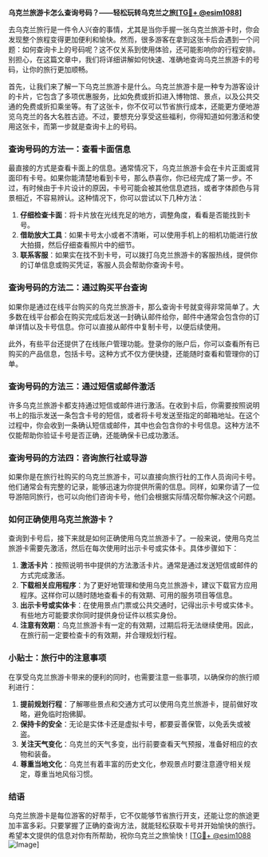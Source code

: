 **乌克兰旅游卡怎么查询号码？——轻松玩转乌克兰之旅[[TG💪+ @esim1088](https://t.me/s/esim1088)]**

去乌克兰旅行是一件令人兴奋的事情，尤其是当你手握一张乌克兰旅游卡时，你会发现整个旅程变得更加便利和愉快。然而，很多游客在拿到这张卡后会遇到一个问题：如何查询卡上的号码呢？这不仅关系到使用体验，还可能影响你的行程安排。别担心，在这篇文章中，我们将详细讲解如何快速、准确地查询乌克兰旅游卡的号码，让你的旅行更加顺畅。

首先，让我们来了解一下乌克兰旅游卡是什么。乌克兰旅游卡是一种专为游客设计的卡片，它包含了多项优惠服务，比如免费或折扣进入博物馆、景点，以及公共交通的免费或折扣乘坐等。有了这张卡，你不仅可以节省旅行成本，还能更方便地游览乌克兰的各大名胜古迹。不过，要想充分享受这些福利，你得知道如何激活和使用这张卡，而第一步就是查询卡上的号码。

### 查询号码的方法一：查看卡面信息

最直接的方式是查看卡面上的信息。通常情况下，乌克兰旅游卡会在卡片正面或背面印有卡号。如果你能清楚地看到卡号，那么恭喜你，你已经完成了第一步。不过，有时候由于卡片设计的原因，卡号可能会被其他信息遮挡，或者字体颜色与背景相近，不容易辨认。这种情况下，你可以尝试以下几种方法：

1. **仔细检查卡面**：将卡片放在光线充足的地方，调整角度，看看是否能找到卡号。
2. **借助放大工具**：如果卡号太小或者不清晰，可以使用手机上的相机功能进行放大拍摄，然后仔细查看照片中的细节。
3. **联系客服**：如果实在找不到卡号，可以拨打乌克兰旅游卡的客服热线，提供你的订单信息或购买凭证，客服人员会帮助你查询卡号。

### 查询号码的方法二：通过购买平台查询

如果你是通过在线平台购买的乌克兰旅游卡，那么查询卡号就变得非常简单了。大多数在线平台都会在购买完成后发送一封确认邮件给你，邮件中通常会包含你的订单详情以及卡号信息。你可以直接从邮件中复制卡号，以便后续使用。

此外，有些平台还提供了在线账户管理功能。登录你的账户后，你可以查看所有已购买的产品信息，包括卡号。这种方式不仅方便快捷，还能随时查看和管理你的订单。

### 查询号码的方法三：通过短信或邮件激活

许多乌克兰旅游卡都支持通过短信或邮件进行激活。在收到卡后，你需要按照说明书上的指示发送一条包含卡号的短信，或者将卡号发送至指定的邮箱地址。在这个过程中，你会收到一条确认短信或邮件，其中也会包含你的卡号信息。这种方法不仅能帮助你验证卡号是否正确，还能确保卡已成功激活。

### 查询号码的方法四：咨询旅行社或导游

如果你是在旅行社购买的乌克兰旅游卡，可以直接向旅行社的工作人员询问卡号。他们通常会有完整的记录，能够迅速为你提供所需的信息。同样，如果你请了一位导游陪同旅行，也可以向他们咨询卡号，他们会根据实际情况帮你解决这个问题。

### 如何正确使用乌克兰旅游卡？

查询到卡号后，接下来就是如何正确使用乌克兰旅游卡了。一般来说，使用乌克兰旅游卡需要先激活，然后在每次使用时出示卡号或实体卡。具体步骤如下：

1. **激活卡片**：按照说明书中提供的方法激活卡片。通常是通过发送短信或邮件的方式完成激活。
2. **下载相关应用程序**：为了更好地管理和使用乌克兰旅游卡，建议下载官方应用程序。这样你可以随时随地查看卡的有效期、可用的服务项目等信息。
3. **出示卡号或实体卡**：在使用景点门票或公共交通时，记得出示卡号或实体卡。有些地方可能要求你同时提供身份证件以核实身份。
4. **注意有效期**：乌克兰旅游卡有一定的有效期，过期后将无法继续使用。因此，在旅行前一定要检查卡的有效期，并合理规划行程。

### 小贴士：旅行中的注意事项

在享受乌克兰旅游卡带来的便利的同时，也需要注意一些事项，以确保你的旅行顺利进行：

1. **提前规划行程**：了解哪些景点和交通方式可以使用乌克兰旅游卡，提前做好攻略，避免临时抱佛脚。
2. **保持卡的安全**：无论是实体卡还是虚拟卡号，都要妥善保管，以免丢失或被盗。
3. **关注天气变化**：乌克兰的天气多变，出行前要查看天气预报，准备好相应的衣物和装备。
4. **尊重当地文化**：乌克兰有着丰富的历史文化，参观景点时要注意遵守相关规定，尊重当地风俗习惯。

### 结语

乌克兰旅游卡是每位游客的好帮手，它不仅能够节省旅行开支，还能让您的旅途更加丰富多彩。只要掌握了正确的查询方法，就能轻松获取卡号并开始愉快的旅行。希望本文提供的信息对你有所帮助，祝你乌克兰之旅愉快！[[TG💪+ @esim1088](https://t.me/s/esim1088) ![Image](https://i.postimg.cc/4NQfJmqS/Snipaste-2025-05-13-00-14-12.png)]